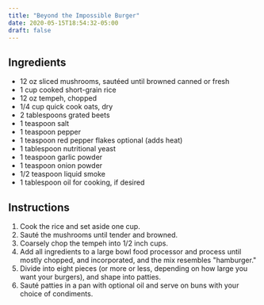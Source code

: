 ```yaml
---
title: "Beyond the Impossible Burger"
date: 2020-05-15T18:54:32-05:00
draft: false
---
```


## Ingredients

- 12 oz sliced mushrooms, sautéed until browned canned or fresh
- 1 cup cooked short-grain rice
- 12 oz tempeh, chopped
- 1/4 cup quick cook oats, dry
- 2 tablespoons grated beets
- 1 teaspoon salt
- 1 teaspoon pepper
- 1 teaspoon red pepper flakes optional (adds heat)
- 1 tablespoon nutritional yeast
- 1 teaspoon garlic powder
- 1 teaspoon onion powder
- 1/2 teaspoon liquid smoke
- 1 tablespoon oil for cooking, if desired

## Instructions

1. Cook the rice and set aside one cup.
1. Sauté the mushrooms until tender and browned.
1. Coarsely chop the tempeh into 1/2 inch cups. 
1. Add all ingredients to a large bowl food processor and process until mostly chopped, and incorporated, and the mix resembles "hamburger." 
1. Divide into eight pieces (or more or less, depending on how large you want your burgers), and shape into patties.
1. Sauté patties in a pan with optional oil and serve on buns with your choice of condiments. 
